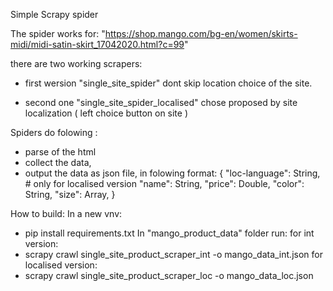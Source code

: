 Simple Scrapy spider

The spider works for:
"https://shop.mango.com/bg-en/women/skirts-midi/midi-satin-skirt_17042020.html?c=99"

there are two working scrapers:
- first wersion "single_site_spider" dont skip location choice of the site.

- second one "single_site_spider_localised" chose proposed by site localization ( left choice button on site )

Spiders do folowing :
- parse of the html
- collect the data,
- output the data as json file, in folowing format:
{
"loc-language": String, # only for localised version
"name": String,
"price": Double,
"color": String,
"size": Array,
}

How to build:
In a new vnv:
- pip install requirements.txt
In  "mango_product_data" folder run:
for int version:
-  scrapy crawl single_site_product_scraper_int -o mango_data_int.json
for localised version:
- scrapy crawl single_site_product_scraper_loc -o mango_data_loc.json
